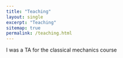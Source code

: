 ```yaml
---
title: "Teaching"
layout: single
excerpt: "Teaching"
sitemap: true
permalink: /teaching.html
---
```

I was a TA for the classical mechanics course
